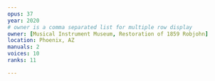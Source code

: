 ```yaml
---
opus: 37
year: 2020
# owner is a comma separated list for multiple row display
owner: [Musical Instrument Museum, Restoration of 1859 Robjohn]
location: Phoenix, AZ
manuals: 2
voices: 10
ranks: 11

---
```

